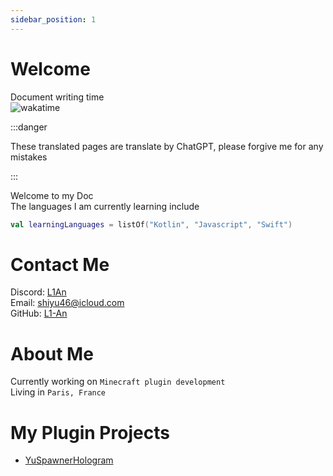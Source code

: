 ```yaml
---
sidebar_position: 1
---
```


# Welcome

Document writing time  
![wakatime](https://wakatime.com/badge/github/L1-An/YusDoc.svg)

:::danger

These translated pages are translate by ChatGPT, please forgive me for any mistakes

:::

Welcome to my Doc  
The languages I am currently learning include  
```kotlin
val learningLanguages = listOf("Kotlin", "Javascript", "Swift")
```

# Contact Me

Discord: [L1An](https://discord.com/users/c1oudy_ab)  
Email: shiyu46@icloud.com  
GitHub: [L1-An](https://github.com/L1-An)

# About Me

Currently working on `Minecraft plugin development`  
Living in `Paris, France`

# My Plugin Projects

- [YuSpawnerHologram](./category/yuspawnerhologram)